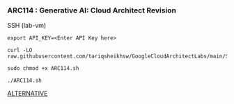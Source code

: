 ### ARC114 :  Generative AI: Cloud Architect Revision 


SSH (lab-vm) 

```
export API_KEY=<Enter API Key here>
```

```
curl -LO raw.githubusercontent.com/tariqsheikhsw/GoogleCloudArchitectLabs/main/Solutions/ARC114.sh

sudo chmod +x ARC114.sh   

./ARC114.sh
```

[ALTERNATIVE](https://github.com/QUICK-GCP-LAB/2-Minutes-Labs-Solutions/blob/main/Analyze%20Speech%20%26%20Language%20with%20Google%20APIs%20Challenge%20Lab/Analyze%20Speech%20%26%20Language%20with%20Google%20APIs%20Challenge%20Lab.md)
